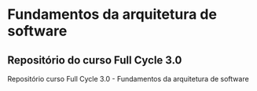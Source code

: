 # Fundamentos da arquitetura de software

## Repositório do curso Full Cycle 3.0

Repositório curso Full Cycle 3.0 - Fundamentos da arquitetura de software
